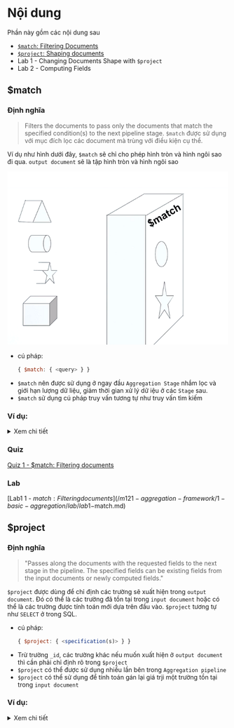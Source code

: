 # Nội dung
Phần này gồm các nội dung sau
- [`$match`: Filtering Documents](#$match)
- [`$project`: Shaping documents](#$project)
- Lab 1 - Changing Documents Shape with `$project`
- Lab 2 - Computing Fields


## $match
### Định nghĩa
> Filters the documents to pass only the documents that match the specified condition(s) to the next pipeline stage.
`$match` được sử dụng với mục đích lọc các document mà trùng với điều kiện cụ thể. 

Ví dụ như hình dưới đây, `$match` sẽ chỉ cho phép hình tròn và hình ngôi sao đi qua. `output document` sẽ là tập hình tròn và hình ngôi sao

![](picture/match.png)

- cú pháp: 
    ```js
    { $match: { <query> } }
    ```
- `$match` nên được sử dụng ở ngay đầu `Aggregation Stage` nhắm lọc và giới hạn lượng dữ liệu, giảm thời gian xử lý dữ iệu ở các `Stage` sau.
- `$match` sử dụng cú pháp truy vấn tương tự như truy vấn tìm kiếm

### Ví dụ: 
<details>
<summary> Xem chi tiết </summary>

```js
[{
        "_id": ObjectId("512bc95fe835e68f199c8686"),
        "author": "dave",
        "score": 80,
        "views": 100
    },

    {
        "_id": ObjectId("512bc962e835e68f199c8687"),
        "author": "dave",
        "score": 85,
        "views": 521
    },

    {
        "_id": ObjectId("55f5a192d4bede9ac365b257"),
        "author": "ahn",
        "score": 60,
        "views": 1000
    },

    {
        "_id": ObjectId("55f5a192d4bede9ac365b258"),
        "author": "li",
        "score": 55,
        "views": 5000
    },

    {
        "_id": ObjectId("55f5a1d3d4bede9ac365b259"),
        "author": "annT",
        "score": 60,
        "views": 50
    },

    {
        "_id": ObjectId("55f5a1d3d4bede9ac365b25a"),
        "author": "li",
        "score": 94,
        "views": 999
    },

    {
        "_id": ObjectId("55f5a1d3d4bede9ac365b25b"),
        "author": "ty",
        "score": 95,
        "views": 1000
    }
]
```
Chúng ta sẽ sử dụng `$match` để thực hiện một truy vấn lọc đơn giản
```js
db.articles.aggregate(
    [ { $match : { author : "dave" } } ]
)
```
`$match` lọc các document có trường `author` - `"dave"`, kết quả chúng ta được các document như dưới đây
```js
[{
        "_id": ObjectId("512bc95fe835e68f199c8686"),
        "author": "dave",
        "score": 80,
        "views": 100
    },
    {
        "_id": ObjectId("512bc962e835e68f199c8687"),
        "author": "dave",
        "score": 85,
        "views": 521
    }
]
```
</details>


### Quiz
[Quiz 1 - $match: Filtering documents](/m121-aggregation-framework/1-basic-aggregation/quiz-answer/quiz-1.md)
### Lab
[Lab1 1 - $match: Filtering documents](/m121-aggregation-framework/1-basic-aggregation/lab/lab1-$match.md)

## $project
### Định nghĩa
> "Passes along the documents with the requested fields to the next stage in the pipeline. The specified fields can be existing fields from the input documents or newly computed fields."

`$project` được dùng để chỉ định các trường sẽ xuất hiện trong `output document`. Đó có thể là các trường đã tồn tại trong `input document` hoặc có thể là các trường được tính toán mới dựa trên đầu vào.
 `$project` tương tự như `SELECT` ở trong SQL.

- cú pháp: 
    ```js
    { $project: { <specification(s)> } }
    ```
- Trừ trường `_id`, các trường khác nếu muốn xuất hiện ở `output document` thì cần phải chỉ định rõ trong `$project`
- `$project` có thể được sử dụng nhiều lần bên trong `Aggregation pipeline`
- `$project` có thể sử dụng để tính toán gán lại giá trji một trường tồn tại trong `input document` 
### Ví dụ:
<details >
<summary> Xem chi tiết </summary>

Chúng ta sẽ sử dụng Aggregation Framwork trên document `books` sau đây

```js
{
  "_id" : 1,
  title: "abc123",
  isbn: "0001122223334",
  author: { last: "zzz", first: "aaa" },
  copies: 5
}
```
Chúng ta sử dụng `$project` để tạo một `output document` mới bao gồm các trường `_id`, `title`, `author` 
```js
db.books.aggregate( [ { $project : { title : 1 , author : 1 } } ] )
```
Chúng ta được kết quả như sau
```ks
{ 
    "_id" : 1, 
    "title" : "abc123", 
    "author" : { "last" : "zzz", "first" : "aaa" } 
}
```
</details>
